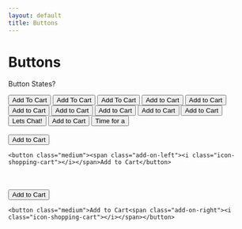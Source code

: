 ```yaml
---
layout: default
title: Buttons
---
```


# Buttons

Button States?

<button class=" coral whitesmoke-text">Add To Cart</button>
<button class="medium">Add To Cart</button>
<button class="large">Add To Cart</button>
<button><span class="add-on-left"><i class="icon-shopping-cart"></i></span>Add to Cart</button>
<button class="medium"><span class="add-on-left"><i class="icon-shopping-cart"></i></span>Add to Cart</button> 
<button class="large"><span class="add-on-left"><i class="icon-shopping-cart"></i></span>Add to Cart</button>
<button class="small">Add to Cart</button>
<button class="medium">Add to Cart</button>
<button class="large">Add to Cart</button>
<button class="small standishgreen">Add to Cart</button>
<button class="medium standishgray"><span class="add-on-left"><i class="icon-comment"></i></span>Lets Chat!</button>
<button class="large gainsboro">Add to Cart</button>
<button class="large standishgreen"><span class="add-on-left"><i class="icon-beer"></i></span>Time for a</button>
<br><br>
<button class="medium"><span class="add-on-left"><i class="icon-shopping-cart"></i></span>Add to Cart</button> 

	<button class="medium"><span class="add-on-left"><i class="icon-shopping-cart"></i></span>Add to Cart</button> 

<br><br>
<button class="medium">Add to Cart<span class="add-on-right"><i class="icon-shopping-cart"></i></span></button> 

	<button class="medium">Add to Cart<span class="add-on-right"><i class="icon-shopping-cart"></i></span></button> 
